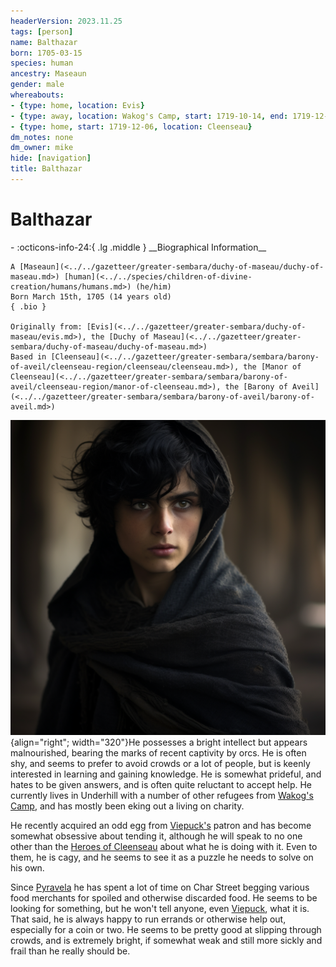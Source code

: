 ```yaml
---
headerVersion: 2023.11.25
tags: [person]
name: Balthazar
born: 1705-03-15
species: human
ancestry: Maseaun
gender: male
whereabouts:
- {type: home, location: Evis}
- {type: away, location: Wakog's Camp, start: 1719-10-14, end: 1719-12-05}
- {type: home, start: 1719-12-06, location: Cleenseau}
dm_notes: none
dm_owner: mike
hide: [navigation]
title: Balthazar
---
```

# Balthazar
<div class="grid cards ext-narrow-margin ext-one-column" markdown>
- :octicons-info-24:{ .lg .middle } __Biographical Information__

    A [Maseaun](<../../gazetteer/greater-sembara/duchy-of-maseau/duchy-of-maseau.md>) [human](<../../species/children-of-divine-creation/humans/humans.md>) (he/him)  
    Born March 15th, 1705 (14 years old)  
    { .bio }

    Originally from: [Evis](<../../gazetteer/greater-sembara/duchy-of-maseau/evis.md>), the [Duchy of Maseau](<../../gazetteer/greater-sembara/duchy-of-maseau/duchy-of-maseau.md>)
    Based in [Cleenseau](<../../gazetteer/greater-sembara/sembara/barony-of-aveil/cleenseau-region/cleenseau/cleenseau.md>), the [Manor of Cleenseau](<../../gazetteer/greater-sembara/sembara/barony-of-aveil/cleenseau-region/manor-of-cleenseau.md>), the [Barony of Aveil](<../../gazetteer/greater-sembara/sembara/barony-of-aveil/barony-of-aveil.md>)
</div>


![Balthazar](../../assets/balthazar.png){align="right"; width="320"}He possesses a bright intellect but appears malnourished, bearing the marks of recent captivity by orcs. He is often shy, and seems to prefer to avoid crowds or a lot of people, but is keenly interested in learning and gaining knowledge. He is somewhat prideful, and hates to be given answers, and is often quite reluctant to accept help. He currently lives in Underhill with a number of other refugees from [Wakog's Camp](<../../gazetteer/greater-sembara/duchy-of-maseau/wakog-s-camp.md>), and has mostly been eking out a living on charity. 


He recently acquired an odd egg from [Viepuck's](<../pcs/cleenseau/viepuck.md>) patron and has become somewhat obsessive about tending it, although he will speak to no one other than the [Heroes of Cleenseau](<../pcs/cleenseau/heroes-of-cleenseau.md>) about what he is doing with it. Even to them, he is cagy, and he seems to see it as a puzzle he needs to solve on his own.

Since [Pyravela](<../../time/holidays-and-festivals/pyravela.md>) he has spent a lot of time on Char Street begging various food merchants for spoiled and otherwise discarded food. He seems to be looking for something, but he won't tell anyone, even [Viepuck](<../pcs/cleenseau/viepuck.md>), what it is. That said, he is always happy to run errands or otherwise help out, especially for a coin or two. He seems to be pretty good at slipping through crowds, and is extremely bright, if somewhat weak and still more sickly and frail than he really should be.
